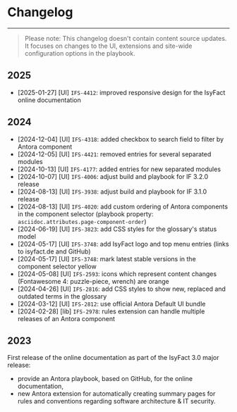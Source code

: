# Changelog

---
> Please note: This changelog doesn't contain content source updates. 
It focuses on changes to the UI, extensions and site-wide configuration options in the playbook.

## 2025
- [2025-01-27] [UI] `IFS-4412`: improved responsive design for the IsyFact online documentation

## 2024
- [2024-12-04] [UI] `IFS-4318`: added checkbox to search field to filter by Antora component
- [2024-12-05] [UI] `IFS-4421`: removed entries for several separated modules
- [2024-10-13] [UI] `IFS-4177`: added entries for new separated modules
- [2024-10-07] [UI] `IFS-4006`: adjust build and playbook for IF 3.2.0 release
- [2024-08-13] [UI] `IFS-3938`: adjust build and playbook for IF 3.1.0 release
- [2024-08-13] [UI] `IFS-4020`: add custom ordering of Antora components in the component selector (playbook property: `asciidoc.attributes.page-component-order`)
- [2024-06-19] [UI] `IFS-3823`: add CSS styles for the glossary's status model
- [2024-05-17] [UI] `IFS-3748`: add IsyFact logo and top menu entries (links to isyfact.de and GitHub)
- [2024-05-17] [UI] `IFS-3748`: mark latest stable versions in the component selector yellow
- [2024-05-08] [UI] `IFS-2593`: icons which represent content changes (Fontawesome 4: puzzle-piece, wrench) are orange
- [2024-04-26] [UI] `IFS-2816`: add CSS styles to show new, replaced and outdated terms in the glossary
- [2024-03-12] [UI] `IFS-2812`: use official Antora Default UI bundle
- [2024-02-28] [lib] `IFS-2978`: rules extension can handle multiple releases of an Antora component

## 2023

First release of the online documentation as part of the IsyFact 3.0 major release:

- provide an Antora playbook, based on GitHub, for the online documentation,
- new Antora extension for automatically creating summary pages for rules and conventions regarding software architecture & IT security.

